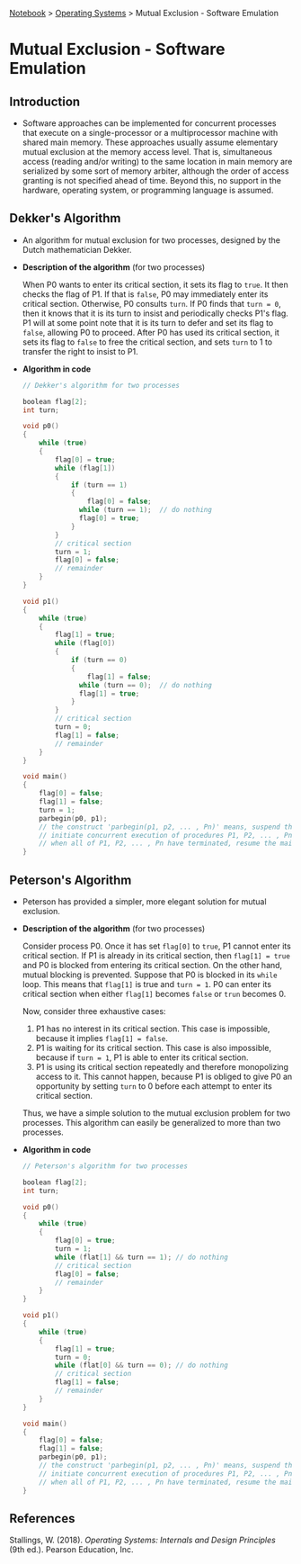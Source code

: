 <a href="../">Notebook</a> > <a href="./">Operating Systems</a> > Mutual Exclusion - Software Emulation

# Mutual Exclusion - Software Emulation



## Introduction

* Software approaches can be implemented for concurrent processes that execute on a single-processor or a multiprocessor machine with shared main memory. These approaches usually assume elementary mutual exclusion at the memory access level. That is, simultaneous access (reading and/or writing) to the same location in main memory are serialized by some sort of memory arbiter, although the order of access granting is not specified ahead of time. Beyond this, no support in the hardware, operating system, or programming language is assumed.



## Dekker's Algorithm

* An algorithm for mutual exclusion for two processes, designed by the Dutch mathematician Dekker.

* **Description of the algorithm** (for two processes)

  When P0 wants to enter its critical section, it sets its flag to `true`. It then checks the flag of P1. If that is `false`, P0 may immediately enter its critical section. Otherwise, P0 consults `turn`. If P0 finds that `turn = 0`, then it knows that it is its turn to insist and periodically checks P1's flag. P1 will at some point note that it is its turn to defer and set its flag to `false`, allowing P0 to proceed. After P0 has used its critical section, it sets its flag to `false` to free the critical section, and sets `turn` to 1 to transfer the right to insist to P1.

* **Algorithm in code**

  ```c
  // Dekker's algorithm for two processes
  
  boolean flag[2];
  int turn;
  
  void p0()
  {
      while (true)
      {
          flag[0] = true;
          while (flag[1])
          {
              if (turn == 1)
              {
                  flag[0] = false;
              	while (turn == 1);	// do nothing
              	flag[0] = true;
              }
          }
          // critical section
          turn = 1;
          flag[0] = false;
          // remainder
      }
  }
  
  void p1()
  {
      while (true)
      {
          flag[1] = true;
          while (flag[0])
          {
              if (turn == 0)
              {
                  flag[1] = false;
              	while (turn == 0);	// do nothing
              	flag[1] = true;
              }
          }
          // critical section
          turn = 0;
          flag[1] = false;
          // remainder
      }
  }
  
  void main()
  {
      flag[0] = false;
      flag[1] = false;
      turn = 1;
      parbegin(p0, p1);
      // the construct 'parbegin(p1, p2, ... , Pn)' means, suspend the execution of the main program;
      // initiate concurrent execution of procedures P1, P2, ... , Pn;
      // when all of P1, P2, ... , Pn have terminated, resume the main program
  }
  ```



## Peterson's Algorithm

* Peterson has provided a simpler, more elegant solution for mutual exclusion.

* **Description of the algorithm** (for two processes)

  Consider process P0. Once it has set `flag[0]` to `true`, P1 cannot enter its critical section. If P1 is already in its critical section, then `flag[1] = true` and P0 is blocked from entering its critical section. On the other hand, mutual blocking is prevented. Suppose that P0 is blocked in its `while` loop. This means that `flag[1]` is true and `turn = 1`. P0 can enter its critical section when either `flag[1]` becomes `false` or `trun` becomes 0.

  Now, consider three exhaustive cases:

  1. P1 has no interest in its critical section. This case is impossible, because it implies `flag[1] = false`.
  2. P1 is waiting for its critical section. This case is also impossible, because if `turn = 1`, P1 is able to enter its critical section.
  3. P1 is using its critical section repeatedly and therefore monopolizing access to it. This cannot happen, because P1 is obliged to give P0 an opportunity by setting `turn` to 0 before each attempt to enter its critical section.

  Thus, we have a simple solution to the mutual exclusion problem for two processes. This algorithm can easily be generalized to more than two processes.

* **Algorithm in code**

  ```c
  // Peterson's algorithm for two processes
  
  boolean flag[2];
  int turn;
  
  void p0()
  {
      while (true) 
      {
          flag[0] = true;
          turn = 1;
          while (flat[1] && turn == 1);	// do nothing
          // critical section
          flag[0] = false;
          // remainder
      }
  }
  
  void p1()
  {
      while (true)
      {
          flag[1] = true;
          turn = 0;
          while (flat[0] && turn == 0);	// do nothing
          // critical section
          flag[1] = false;
          // remainder
      }   
  }
  
  void main()
  {
      flag[0] = false;
      flag[1] = false;
      parbegin(p0, p1);
      // the construct 'parbegin(p1, p2, ... , Pn)' means, suspend the execution of the main program;
      // initiate concurrent execution of procedures P1, P2, ... , Pn;
      // when all of P1, P2, ... , Pn have terminated, resume the main program
  }
  ```

  




## References

Stallings, W. (2018). *Operating Systems: Internals and Design Principles* (9th ed.). Pearson Education, Inc.

